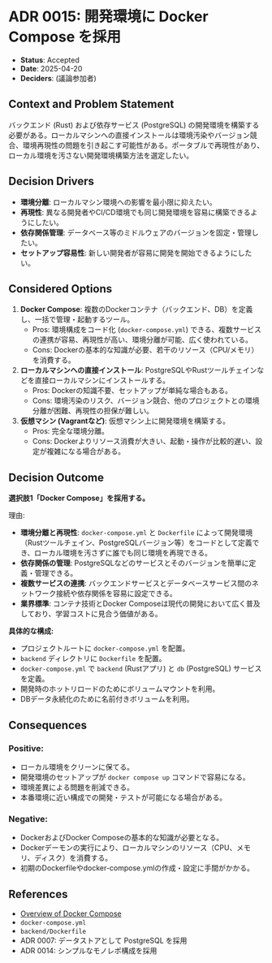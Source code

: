 # ADR 0015: 開発環境に Docker Compose を採用

*   **Status**: Accepted
*   **Date**: 2025-04-20
*   **Deciders**: (議論参加者)

## Context and Problem Statement

バックエンド (Rust) および依存サービス (PostgreSQL) の開発環境を構築する必要がある。ローカルマシンへの直接インストールは環境汚染やバージョン競合、環境再現性の問題を引き起こす可能性がある。ポータブルで再現性があり、ローカル環境を汚さない開発環境構築方法を選定したい。

## Decision Drivers

*   **環境分離**: ローカルマシン環境への影響を最小限に抑えたい。
*   **再現性**: 異なる開発者やCI/CD環境でも同じ開発環境を容易に構築できるようにしたい。
*   **依存関係管理**: データベース等のミドルウェアのバージョンを固定・管理したい。
*   **セットアップ容易性**: 新しい開発者が容易に開発を開始できるようにしたい。

## Considered Options

1.  **Docker Compose**: 複数のDockerコンテナ（バックエンド、DB）を定義し、一括で管理・起動するツール。
    *   Pros: 環境構成をコード化 (`docker-compose.yml`) できる、複数サービスの連携が容易、再現性が高い、環境分離が可能、広く使われている。
    *   Cons: Dockerの基本的な知識が必要、若干のリソース（CPU/メモリ）を消費する。
2.  **ローカルマシンへの直接インストール**: PostgreSQLやRustツールチェインなどを直接ローカルマシンにインストールする。
    *   Pros: Dockerの知識不要、セットアップが単純な場合もある。
    *   Cons: 環境汚染のリスク、バージョン競合、他のプロジェクトとの環境分離が困難、再現性の担保が難しい。
3.  **仮想マシン (Vagrantなど)**: 仮想マシン上に開発環境を構築する。
    *   Pros: 完全な環境分離。
    *   Cons: Dockerよりリソース消費が大きい、起動・操作が比較的遅い、設定が複雑になる場合がある。

## Decision Outcome

**選択肢1「Docker Compose」を採用する。**

理由:
*   **環境分離と再現性**: `docker-compose.yml` と `Dockerfile` によって開発環境（Rustツールチェイン、PostgreSQLバージョン等）をコードとして定義でき、ローカル環境を汚さずに誰でも同じ環境を再現できる。
*   **依存関係の管理**: PostgreSQLなどのサービスとそのバージョンを簡単に定義・管理できる。
*   **複数サービスの連携**: バックエンドサービスとデータベースサービス間のネットワーク接続や依存関係を容易に設定できる。
*   **業界標準**: コンテナ技術とDocker Composeは現代の開発において広く普及しており、学習コストに見合う価値がある。

**具体的な構成:**
*   プロジェクトルートに `docker-compose.yml` を配置。
*   `backend` ディレクトリに `Dockerfile` を配置。
*   `docker-compose.yml` で `backend` (Rustアプリ) と `db` (PostgreSQL) サービスを定義。
*   開発時のホットリロードのためにボリュームマウントを利用。
*   DBデータ永続化のために名前付きボリュームを利用。

## Consequences

### Positive:
*   ローカル環境をクリーンに保てる。
*   開発環境のセットアップが `docker compose up` コマンドで容易になる。
*   環境差異による問題を削減できる。
*   本番環境に近い構成での開発・テストが可能になる場合がある。

### Negative:
*   DockerおよびDocker Composeの基本的な知識が必要となる。
*   Dockerデーモンの実行により、ローカルマシンのリソース（CPU、メモリ、ディスク）を消費する。
*   初期のDockerfileやdocker-compose.ymlの作成・設定に手間がかかる。

## References

*   [Overview of Docker Compose](https://docs.docker.com/compose/)
*   `docker-compose.yml`
*   `backend/Dockerfile`
*   ADR 0007: データストアとして PostgreSQL を採用
*   ADR 0014: シンプルなモノレポ構成を採用 